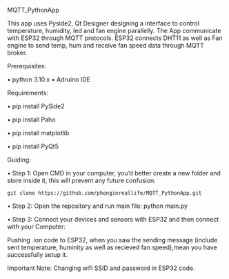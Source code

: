MQTT_PythonApp 


This app uses Pyside2, Qt Designer designing a interface to control temperature, humidity, led and fan engine parallelly. The App communicate with ESP32 through MQTT protocols. 
ESP32 connects DHT11 as well as Fan engine to send temp, hum and receive fan speed data through MQTT broker. 

Prerequisites:

•	python 3.10.x 
•	Adruino IDE 

Requirements:

•	pip install PySide2 

•	pip install Paho 

•	pip install matplotlib

•	pip install PyQt5

 Guiding: 
 
•	Step 1: Open CMD in your computer, you’d better create a new folder and store inside it, this will prevent any future confusion. 
    
    git clone https://github.com/phonginreallife/MQTT_PythonApp.git 

•	Step 2: Open the repository and run main file: python main.py


•	Step 3: Connect your devices and sensors with ESP32 and then connect with your Computer: 

Pushing .ion code to ESP32, when you saw the sending message (include sent temperature, huminity as well as recieved fan speed),mean you have successfully setup it. 

Important Note: Changing wifi SSID and password in ESP32 code.
